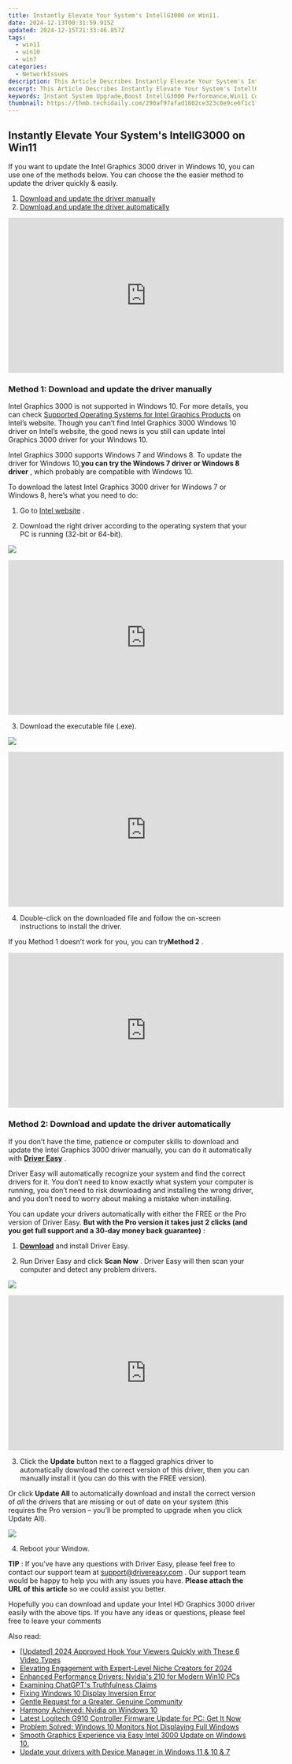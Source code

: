 ```yaml
---
title: Instantly Elevate Your System's IntellG3000 on Win11.
date: 2024-12-13T00:31:59.915Z
updated: 2024-12-15T21:33:46.857Z
tags:
  - win11
  - win10
  - win7
categories:
  - NetworkIssues
description: This Article Describes Instantly Elevate Your System's IntellG3000 on Win11.
excerpt: This Article Describes Instantly Elevate Your System's IntellG3000 on Win11.
keywords: Instant System Upgrade,Boost IntellG3000 Performance,Win11 Compatibility Enhancement,System Optimization on Win11,IntellG3000 System Support,Win11 System Upgrade Kit,Win11 IntellG3000 Enhancements
thumbnail: https://thmb.techidaily.com/290af97afad1802ce323c8e9ce6f1c1f031089327fdc749a381a84624fdbd2f2.jpg
---
```


## Instantly Elevate Your System's IntellG3000 on Win11

 If you want to update the Intel Graphics 3000 driver in Windows 10, you can use one of the methods below. You can choose the the easier method to update the driver quickly & easily.

1. [Download and update the driver manually](#method1)
2. [Download and update the driver automatically](#method2)

<!-- affiliate ads begin -->
<iframe width="560" height="315" src="https://www.youtube.com/embed/cBCyRXC1-Tw?si=lN9P2xo0hsfyD8K6" title="YouTube video player" frameborder="0" allow="accelerometer; autoplay; clipboard-write; encrypted-media; gyroscope; picture-in-picture; web-share" referrerpolicy="strict-origin-when-cross-origin" allowfullscreen></iframe>
<!-- affiliate ads end -->

### **Method 1: Download and update the driver manually**

 Intel Graphics 3000 is not supported in Windows 10\. For more details, you can check [Supported Operating Systems for Intel Graphics Products](http://www.intel.com/content/www/us/en/support/graphics-drivers/000005526.html) on Intel’s website. Though you can’t find Intel Graphics 3000 Windows 10 driver on Intel’s website, the good news is you still can update Intel Graphics 3000 driver for your Windows 10.

 Intel Graphics 3000 supports Windows 7 and Windows 8\. To update the driver for Windows 10,**you can try the Windows 7 driver or Windows 8 driver** , which probably are compatible with Windows 10.

 To download the latest Intel Graphics 3000 driver for Windows 7 or Windows 8, here’s what you need to do:

 1) Go to [Intel website](https://downloadcenter.intel.com/product/81500/Intel-HD-Graphics-3000-for-2nd-Generation-Intel-Core-Processors) .

 2) Download the right driver according to the operating system that your PC is running (32-bit or 64-bit).

![](https://images.drivereasy.com/wp-content/uploads/2018/07/img_5b60243b98663.jpg)

<!-- affiliate ads begin -->
<iframe width="560" height="315" src="https://www.youtube.com/embed/gSKkJrJ57EA?si=WDOmInPE9EgQa_tB" title="YouTube video player" frameborder="0" allow="accelerometer; autoplay; clipboard-write; encrypted-media; gyroscope; picture-in-picture; web-share" referrerpolicy="strict-origin-when-cross-origin" allowfullscreen></iframe>
<!-- affiliate ads end -->

3) Download the executable file (.exe).

![](https://images.drivereasy.com/wp-content/uploads/2018/07/img_5b60249a38e5b.jpg)

<!-- affiliate ads begin -->
<iframe width="560" height="315" src="https://www.youtube.com/embed/gyGoQi7hsZk?si=8OcKcPUj2wSBmVZ1" title="YouTube video player" frameborder="0" allow="accelerometer; autoplay; clipboard-write; encrypted-media; gyroscope; picture-in-picture; web-share" referrerpolicy="strict-origin-when-cross-origin" allowfullscreen></iframe>
<!-- affiliate ads end -->

 4) Double-click on the downloaded file and follow the on-screen instructions to install the driver.

 If you Method 1 doesn’t work for you, you can try**Method 2** .

<!-- affiliate ads begin -->
<iframe width="560" height="315" src="https://www.youtube.com/embed/ASUEYpqSP5E?si=0KOZxrTVexTuUkRn" title="YouTube video player" frameborder="0" allow="accelerometer; autoplay; clipboard-write; encrypted-media; gyroscope; picture-in-picture; web-share" referrerpolicy="strict-origin-when-cross-origin" allowfullscreen></iframe>
<!-- affiliate ads end -->

### Method 2: Download and update the driver automatically

 If you don’t have the time, patience or computer skills to download and update the Intel Graphics 3000 driver manually, you can do it automatically with **[Driver Easy](https://tools.techidaily.com/drivereasy/download/)** .

 Driver Easy will automatically recognize your system and find the correct drivers for it. You don’t need to know exactly what system your computer is running, you don’t need to risk downloading and installing the wrong driver, and you don’t need to worry about making a mistake when installing.

 You can update your drivers automatically with either the FREE or the Pro version of Driver Easy. **But with the Pro version it takes just 2 clicks (and you get full support and a 30-day money back guarantee)** :

 1) **[Download](https://tools.techidaily.com/drivereasy/download/)**   and install Driver Easy.

 2) Run Driver Easy and click **Scan Now** . Driver Easy will then scan your computer and detect any problem drivers.

![](https://images.drivereasy.com/wp-content/uploads/2018/07/img_5b602743bbc71.jpg)

<!-- affiliate ads begin -->
<iframe width="560" height="315" src="https://www.youtube.com/embed/cDNwgyE0nbY?si=3k_WBhpIw3WudJot" title="YouTube video player" frameborder="0" allow="accelerometer; autoplay; clipboard-write; encrypted-media; gyroscope; picture-in-picture; web-share" referrerpolicy="strict-origin-when-cross-origin" allowfullscreen></iframe>
<!-- affiliate ads end -->

3) Click the **Update**  button next to a flagged graphics driver to automatically download the correct version of this driver, then you can manually install it (you can do this with the FREE version).

Or click **Update All**  to automatically download and install the correct version of _all_  the drivers that are missing or out of date on your system (this requires the Pro version – you’ll be prompted to upgrade when you click Update All).

![](https://images.drivereasy.com/wp-content/uploads/2018/07/img_5b60272ec6e88.jpg)

4) Reboot your Window.

**TIP** : If you’ve have any questions with Driver Easy, please feel free to contact our support team at [support@drivereasy.com](https://tools.techidaily.com/drivereasy/download/) . Our support team would be happy to help you with any issues you have. **Please attach the URL of this article** so we could assist you better.

 Hopefully you can download and update your Intel HD Graphics 3000 driver easily with the above tips. If you have any ideas or questions, please feel free to leave your comments

<ins class="adsbygoogle"
     style="display:block"
     data-ad-format="autorelaxed"
     data-ad-client="ca-pub-7571918770474297"
     data-ad-slot="1223367746"></ins>

<ins class="adsbygoogle"
     style="display:block"
     data-ad-client="ca-pub-7571918770474297"
     data-ad-slot="8358498916"
     data-ad-format="auto"
     data-full-width-responsive="true"></ins>

<span class="atpl-alsoreadstyle">Also read:</span>
<div><ul>
<li><a href="https://fox-cloud.techidaily.com/updated-2024-approved-hook-your-viewers-quickly-with-these-6-video-types/"><u>[Updated] 2024 Approved Hook Your Viewers Quickly with These 6 Video Types</u></a></li>
<li><a href="https://instagram-video-files.techidaily.com/elevating-engagement-with-expert-level-niche-creators-for-2024/"><u>Elevating Engagement with Expert-Level Niche Creators for 2024</u></a></li>
<li><a href="https://network-issues.techidaily.com/enhanced-performance-drivers-nvidias-210-for-modern-win10-pcs/"><u>Enhanced Performance Drivers: Nvidia's 210 for Modern Win10 PCs</u></a></li>
<li><a href="https://tech-savvy.techidaily.com/examining-chatgpts-truthfulness-claims/"><u>Examining ChatGPT's Truthfulness Claims</u></a></li>
<li><a href="https://network-issues.techidaily.com/fixing-windows-10-display-inversion-error/"><u>Fixing Windows 10 Display Inversion Error</u></a></li>
<li><a href="https://youtube-clips.techidaily.com/gentle-request-for-a-greater-genuine-community/"><u>Gentle Request for a Greater, Genuine Community</u></a></li>
<li><a href="https://network-issues.techidaily.com/harmony-achieved-nvidia-on-windows-10/"><u>Harmony Achieved: Nvidia on Windows 10</u></a></li>
<li><a href="https://win-dash.techidaily.com/1722976513783-latest-logitech-g910-controller-firmware-update-for-pc-get-it-now/"><u>Latest Logitech G910 Controller Firmware Update for PC: Get It Now</u></a></li>
<li><a href="https://network-issues.techidaily.com/problem-solved-windows-10-monitors-not-displaying-full-windows/"><u>Problem Solved: Windows 10 Monitors Not Displaying Full Windows</u></a></li>
<li><a href="https://network-issues.techidaily.com/1719974890628-smooth-graphics-experience-via-easy-intel-3000-update-on-windows-10/"><u>Smooth Graphics Experience via Easy Intel 3000 Update on Windows 10.</u></a></li>
<li><a href="https://techidaily.com/update-your-drivers-with-device-manager-in-windows-11-and-10-and-7-by-drivereasy-guide/"><u>Update your drivers with Device Manager in Windows 11 & 10 & 7</u></a></li>
</ul></div>

